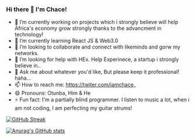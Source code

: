 ### Hi there 👋 I'm Chace!


- 🔭 I’m currently working on projects which i strongly believe will help Africa's economy grow strongly thanks to the advancment in technology! 
- 🌱 I’m currently learning React JS & Web3.0
- 👯 I’m looking to collaborate and connect with likeminds and gorw my networks.
- 🤔 I’m looking for help with HEx. Help Experinece, a startup i strongly believe in..
- 💬 Ask me about whatever you'd like, But please keep it professional! haha...
- 📫 How to reach me: https://twiter.com/iamchace_
- 😄 Pronouns: Otunba, Him & He
- ⚡ Fun fact: I'm a partially blind programmer. I listen to music a lot, when i am not coding, I am perfecting my guitar strums!

[![GitHub Streak](http://github-readme-streak-stats.herokuapp.com?user=chacetechost&theme=great-gatsby&hide_border=true&date_format=M%20j%5B%2C%20Y%5D)](https://git.io/streak-stats)

[![Anurag's GitHub stats](https://github-readme-stats.vercel.app/api?username=chacetechost)](https://github.com/chacetechost/github-readme-stats)
